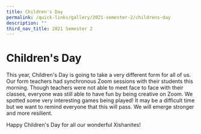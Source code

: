 ```yaml
---
title: Children's Day
permalink: /quick-links/gallery/2021-semester-2/childrens-day
description: ""
third_nav_title: 2021 Semester 2
---
```

# **Children's Day**

This year, Children's Day is going to take a very different form for all of us. Our form teachers had synchronous Zoom sessions with their students this morning. Though teachers were not able to meet face to face with their classes, everyone was still able to have fun by being creative on Zoom. We spotted some very interesting games being played! It may be a difficult time but we want to remind everyone that this will pass. We will emerge stronger and more resilient.

Happy Children's Day for all our wonderful Xishanites!
